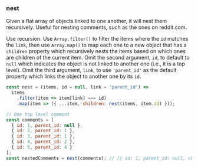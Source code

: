 ### nest

Given a flat array of objects linked to one another, it will nest them recursively.
Useful for nesting comments, such as the ones on reddit.com.

Use recursion. Use `Array.filter()` to filter the items where the `id` matches the `link`,
then use `Array.map()` to map each one to a new object that has a `children` property which
recursively nests the items based on which ones are children of the current item. Omit the second 
argument, `id`, to default to `null` which indicates the object is not linked to another one (i.e.,
it is a top level). Omit the third argument, `link`, to use `'parent_id'` as the default property
which links the object to another one by its `id`.

```js
const nest = (items, id = null, link = 'parent_id') =>
  items
    .filter(item => item[link] === id)
    .map(item => ({ ...item, children: nest(items, item.id) }));
```

```js
// One top level comment
const comments = [
  { id: 1, parent_id: null },
  { id: 2, parent_id: 1 },
  { id: 3, parent_id: 1 },
  { id: 4, parent_id: 2 },
  { id: 5, parent_id: 4 }
];
const nestedComments = nest(comments); // [{ id: 1, parent_id: null, children: [...] }]
```


